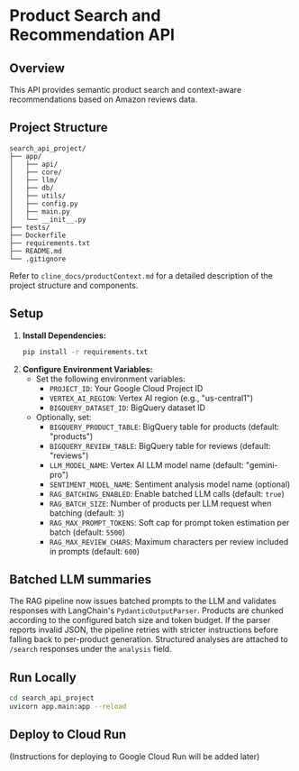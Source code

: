 # Product Search and Recommendation API

## Overview

This API provides semantic product search and context-aware recommendations based on Amazon reviews data. 

## Project Structure

```
search_api_project/
├── app/
│   ├── api/          
│   ├── core/         
│   ├── llm/           
│   ├── db/            
│   ├── utils/         
│   ├── config.py     
│   ├── main.py       
│   └── __init__.py
├── tests/          
├── Dockerfile       
├── requirements.txt 
├── README.md        
└── .gitignore       
```

Refer to `cline_docs/productContext.md` for a detailed description of the project structure and components.

## Setup

1.  **Install Dependencies:**
    ```bash
    pip install -r requirements.txt
    ```
2.  **Configure Environment Variables:**
    *   Set the following environment variables:
        *   `PROJECT_ID`: Your Google Cloud Project ID
        *   `VERTEX_AI_REGION`:  Vertex AI region (e.g., "us-central1")
        *   `BIGQUERY_DATASET_ID`: BigQuery dataset ID
    *   Optionally, set:
        *   `BIGQUERY_PRODUCT_TABLE`: BigQuery table for products (default: "products")
        *   `BIGQUERY_REVIEW_TABLE`: BigQuery table for reviews (default: "reviews")
        *   `LLM_MODEL_NAME`: Vertex AI LLM model name (default: "gemini-pro")
        *   `SENTIMENT_MODEL_NAME`: Sentiment analysis model name (optional)
        *   `RAG_BATCHING_ENABLED`: Enable batched LLM calls (default: `true`)
        *   `RAG_BATCH_SIZE`: Number of products per LLM request when batching (default: `3`)
        *   `RAG_MAX_PROMPT_TOKENS`: Soft cap for prompt token estimation per batch (default: `5500`)
        *   `RAG_MAX_REVIEW_CHARS`: Maximum characters per review included in prompts (default: `600`)

## Batched LLM summaries

The RAG pipeline now issues batched prompts to the LLM and validates responses with LangChain's `PydanticOutputParser`. Products are chunked according to the configured batch size and token budget. If the parser reports invalid JSON, the pipeline retries with stricter instructions before falling back to per-product generation. Structured analyses are attached to `/search` responses under the `analysis` field.

## Run Locally

```bash
cd search_api_project
uvicorn app.main:app --reload
```

## Deploy to Cloud Run

(Instructions for deploying to Google Cloud Run will be added later)